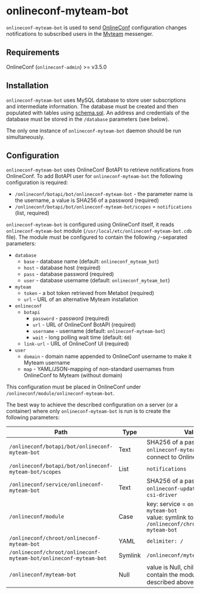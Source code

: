 # onlineconf-myteam-bot

`onlineconf-myteam-bot` is used to send [OnlineConf](https://github.com/onlineconf/onlineconf) configuration changes notifications to subscribed users in the [Myteam](https://biz.mail.ru/myteam/) messenger.

## Requirements

OnlineConf (`onlineconf-admin`) >= v3.5.0

## Installation

`onlineconf-myteam-bot` uses MySQL database to store user subscriptions and intermediate information.
The database must be created and then populated with tables using [schema.sql](/schema.sql).
An address and credentials of the database must be stored in the `/database` parameters (see below).

The only one instance of `onlineconf-myteam-bot` daemon should be run simultaneously.

## Configuration

`onlineconf-myteam-bot` uses OnlineConf BotAPI to retrieve notifications from OnlineConf.
To add BotAPI user for `onlineconf-myteam-bot` the following configuration is required:

* `/onlineconf/botapi/bot/onlineconf-myteam-bot` - the parameter name is the username, a value is SHA256 of a password (required)
* `/onlineconf/botapi/bot/onlineconf-myteam-bot/scopes` = `notifications` (list, required)

`onlineconf-myteam-bot` is configured using OnlineConf itself, it reads `onlineconf-myteam-bot` module (`/usr/local/etc/onlineconf-myteam-bot.cdb` file).
The module must be configured to contain the following `/`-separated parameters:

* `database`
	* `base` - database name (default: `onlineconf_myteam_bot`)
	* `host` - database host (required)
	* `pass` - database password (required)
	* `user` - database username (default: `onlineconf_myteam_bot`)
* `myteam`
	* `token` - a bot token retrieved from Metabot (required)
	* `url` - URL of an alternative Myteam installation
* `onlineconf`
	* `botapi`
		* `password` - password (required)
		* `url` - URL of OnlineConf BotAPI (required)
		* `username` - username (default: `onlineconf-myteam-bot`)
		* `wait` - long polling wait time (default: `60`)
	* `link-url` - URL of OnlineConf UI (required)
* `user`
	* `domain` - domain name appended to OnlineConf username to make it Myteam username
	* `map` - YAML/JSON-mapping of non-standard usernames from OnlineConf to Myteam (without domain)

This configuration must be placed in OnlineConf under `/onlineconf/module/onlineconf-myteam-bot`.

The best way to achieve the described configuration on a server (or a container) where only `onlineconf-myteam-bot` is run is to create the following parameters:

| Path | Type | Value |
| ---- | ---- | ----- |
| `/onlineconf/botapi/bot/onlineconf-myteam-bot` | Text | SHA256 of a password used by `onlineconf-myteam-bot` to connect to OnlineConf BotAPI |
| `/onlineconf/botapi/bot/onlineconf-myteam-bot/scopes` | List | `notifications` |
| `/onlineconf/service/onlineconf-myteam-bot` | Text | SHA256 of a password used by `onlineconf-updater`/`onlineconf-csi-driver` |
| `/onlineconf/module` | Case | key: service = `onlineconf-myteam-bot`<br/>value: symlink to `/onlineconf/chroot/onlineconf-myteam-bot` |
| `/onlineconf/chroot/onlineconf-myteam-bot` | YAML | `delimiter: /` |
| `/onlineconf/chroot/onlineconf-myteam-bot/onlineconf-myteam-bot` | Symlink | `/onlineconf/myteam-bot` |
| `/onlineconf/myteam-bot` | Null | value is Null, children must contain the module structure described above |
